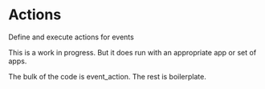 # Actions
Define and execute actions for events

This is a work in progress. But it does run with an appropriate app or set of apps.

The bulk of the code is event_action. The rest is boilerplate.
